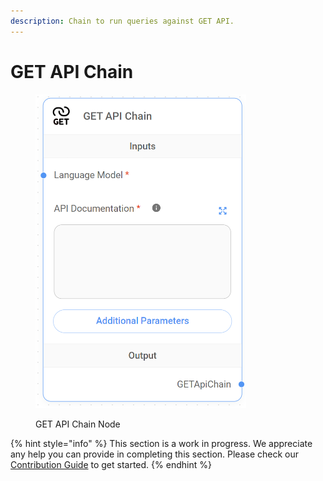 ```yaml
---
description: Chain to run queries against GET API.
---
```


# GET API Chain

<figure><img src="../../../.gitbook/assets/image (24).png" alt="" width="337"><figcaption><p>GET API Chain Node</p></figcaption></figure>

{% hint style="info" %}
This section is a work in progress. We appreciate any help you can provide in completing this section. Please check our [Contribution Guide](https://toi500.gitbook.io/flowise-docs/contributing) to get started.
{% endhint %}
